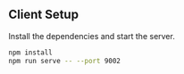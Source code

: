 
## Client Setup

Install the dependencies and start the server.

```sh
npm install
npm run serve -- --port 9002
```

